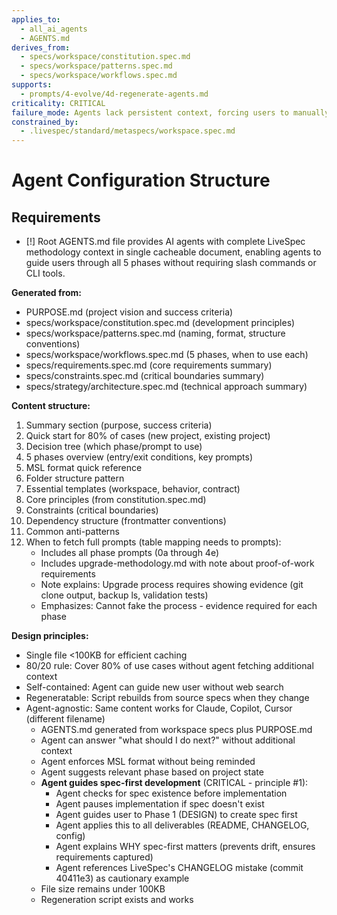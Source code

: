 ```yaml
---
applies_to:
  - all_ai_agents
  - AGENTS.md
derives_from:
  - specs/workspace/constitution.spec.md
  - specs/workspace/patterns.spec.md
  - specs/workspace/workflows.spec.md
supports:
  - prompts/4-evolve/4d-regenerate-agents.md
criticality: CRITICAL
failure_mode: Agents lack persistent context, forcing users to manually explain LiveSpec methodology each session, defeating voluntary adoption model
constrained_by:
  - .livespec/standard/metaspecs/workspace.spec.md
---
```


# Agent Configuration Structure

## Requirements
- [!] Root AGENTS.md file provides AI agents with complete LiveSpec methodology context in single cacheable document, enabling agents to guide users through all 5 phases without requiring slash commands or CLI tools.

**Generated from:**
- PURPOSE.md (project vision and success criteria)
- specs/workspace/constitution.spec.md (development principles)
- specs/workspace/patterns.spec.md (naming, format, structure conventions)
- specs/workspace/workflows.spec.md (5 phases, when to use each)
- specs/requirements.spec.md (core requirements summary)
- specs/constraints.spec.md (critical boundaries summary)
- specs/strategy/architecture.spec.md (technical approach summary)

**Content structure:**
1. Summary section (purpose, success criteria)
2. Quick start for 80% of cases (new project, existing project)
3. Decision tree (which phase/prompt to use)
4. 5 phases overview (entry/exit conditions, key prompts)
5. MSL format quick reference
6. Folder structure pattern
7. Essential templates (workspace, behavior, contract)
8. Core principles (from constitution.spec.md)
9. Constraints (critical boundaries)
10. Dependency structure (frontmatter conventions)
11. Common anti-patterns
12. When to fetch full prompts (table mapping needs to prompts):
    - Includes all phase prompts (0a through 4e)
    - Includes upgrade-methodology.md with note about proof-of-work requirements
    - Note explains: Upgrade process requires showing evidence (git clone output, backup ls, validation tests)
    - Emphasizes: Cannot fake the process - evidence required for each phase

**Design principles:**
- Single file <100KB for efficient caching
- 80/20 rule: Cover 80% of use cases without agent fetching additional context
- Self-contained: Agent can guide new user without web search
- Regeneratable: Script rebuilds from source specs when they change
- Agent-agnostic: Same content works for Claude, Copilot, Cursor (different filename)
  - AGENTS.md generated from workspace specs plus PURPOSE.md
  - Agent can answer "what should I do next?" without additional context
  - Agent enforces MSL format without being reminded
  - Agent suggests relevant phase based on project state
  - **Agent guides spec-first development** (CRITICAL - principle #1):
    - Agent checks for spec existence before implementation
    - Agent pauses implementation if spec doesn't exist
    - Agent guides user to Phase 1 (DESIGN) to create spec first
    - Agent applies this to all deliverables (README, CHANGELOG, config)
    - Agent explains WHY spec-first matters (prevents drift, ensures requirements captured)
    - Agent references LiveSpec's CHANGELOG mistake (commit 40411e3) as cautionary example
  - File size remains under 100KB
  - Regeneration script exists and works

